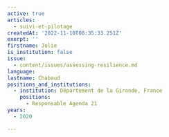 ```yaml
---
active: true
articles:
  - suivi-et-pilotage
createdAt: '2022-11-10T08:35:33.251Z'
exerpt: ''
firstname: Julie
is_institution: false
issue:
  - content/issues/assessing-resilience.md
language:
lastname: Chabaud
positions_and_institutions:
  - institution: Département de la Gironde, France
    positions:
      - Responsable Agenda 21
years:
  - 2020

---
```

